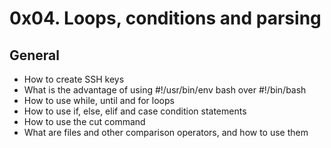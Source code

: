 # 0x04. Loops, conditions and parsing

## General
   * How to create SSH keys
   * What is the advantage of using #!/usr/bin/env bash over #!/bin/bash
   * How to use while, until and for loops
   * How to use if, else, elif and case condition statements
   * How to use the cut command
   * What are files and other comparison operators, and how to use them